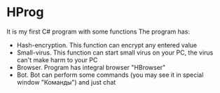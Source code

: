 # HProg
It is my first C# program with some functions
The program has:
- Hash-encryption.
This function can encrypt any entered value
- Small-virus.
This function can start small virus on your PC, the virus can't make harm to your PC
- Browser.
Program has integral browser "HBrowser"
- Bot.
Bot can perform some commands (you may see it in special window "Команды") and just chat
